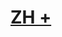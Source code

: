 # [ZH +](https://unidebhu.sharepoint.com/:f:/s/My/Eu3TV1C4ys1MlRL7jW4gE3IB3LuoHIWVFPpT7RC4_1dIpQ?e=2Y0WiG)
